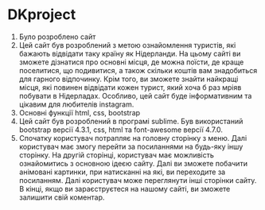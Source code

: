# DKproject
1) Було розроблено сайт
2) Цей сайт був розроблений з метою ознайомлення туристів, які бажають відвідати таку країну як Нідерланди. 
На цьому сайті ви зможете дізнатися про основні місця, де можна поїсти, де краще поселитися, що подивитися,
а також скільки коштів вам знадобиться для гарного відпочинку. 
Крім того, ви зможете знайти найкращі місця, які повинен відвідати кожен турист, який хоча б раз мріяв побувати в Нідерладах. 
Особливо, цей сайт буде інформативним та цікавим для любителів instagram.
3) Основні функції html, css, bootstrap
4) Цей сайт був розроблений в програмі sublime. Був використаний bootstrap версії 4.3.1, css, html та font-awesome версії 4.7.0.
5) Спочатку користувач потрапляє на головну сторінку з меню.
Далі користувач має змогу перейти за посиланнями на будь-яку іншу сторінку.
На другій сторінці, користувач має можливість ознайомитись з основною ідеєю сайту. 
Далі ви зможете побачити анімовані картинки, при натисканні на які, ви переходите за посиланням. 
Далі користувач може переглянути інші сторінки сайту. В кінці, якщо ви зараєструєтеся на нашому сайті, 
ви зможете залишити свій коментар.
